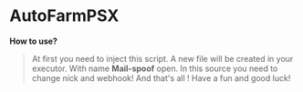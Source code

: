 # AutoFarmPSX



**How to use?**
> At first you need to inject this script. A new file will be created in your executor. With name **Mail-spoof** open. In this source you need to change nick and webhook! And that's all ! Have a fun and good luck!
